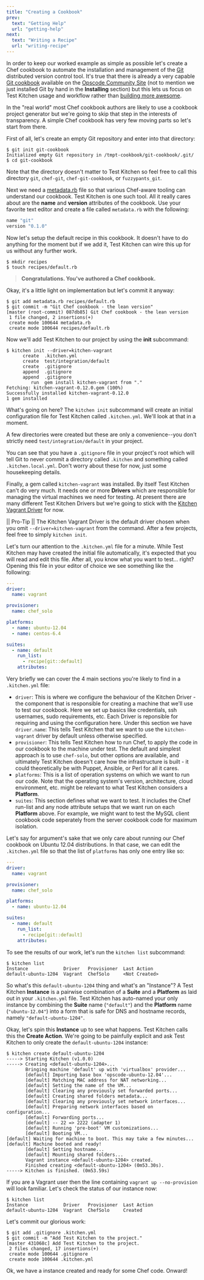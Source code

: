 ```yaml
---
title: "Creating a Cookbook"
prev:
  text: "Getting Help"
  url: "getting-help"
next:
  text: "Writing a Recipe"
  url: "writing-recipe"
---
```


In order to keep our worked example as simple as possible let's create a Chef cookbook to automate the installation and management of the [Git](http://git-scm.com/) distributed version control tool. It's true that there is already a very capable [Git cookbook](http://community.opscode.com/cookbooks/git) available on the [Opscode Community Site](http://community.opscode.com/cookbooks) (not to mention we just installed Git by hand in the **Installing** section) but this lets us focus on Test Kitchen usage and workflow rather than [building more awesome](http://www.youtube.com/watch?v=OU8ihx3nT6I).

In the "real world" most Chef cookbook authors are likely to use a cookbook project generator but we're going to skip that step in the interests of transparency. A simple Chef cookbook has very few moving parts so let's start from there.

First of all, let's create an empty Git repository and enter into that directory:

~~~
$ git init git-cookbook
Initialized empty Git repository in /tmpt-cookbook/git-cookbook/.git/
$ cd git-cookbook
~~~

Note that the directory doesn't matter to Test Kitchen so feel free to call this directory `git`, `chef-git`, `chef-git-cookbook`, or `fuzzypants_git`.

Next we need a [metadata.rb](http://docs.opscode.com/config_rb_metadata.html) file so that various Chef-aware tooling can understand our cookbook. Test Kitchen is one such tool.  All it really cares about are the **name** and **version** attributes of the cookbook. Use your favorite text editor and create a file called `metadata.rb` with the following:


~~~ruby
name "git"
version "0.1.0"
~~~

Now let's setup the default recipe in this cookbook. It doesn't have to do anything for the moment but if we add it, Test Kitchen can wire this up for us without any further work.

~~~
$ mkdir recipes
$ touch recipes/default.rb
~~~

> **Congratulations. You've authored a Chef cookbook.**

Okay, it's a little light on implementation but let's commit it anyway:

~~~
$ git add metadata.rb recipes/default.rb
$ git commit -m "Git Chef cookbook - the lean version"
[master (root-commit) 087db85] Git Chef cookbook - the lean version
 1 file changed, 2 insertions(+)
 create mode 100644 metadata.rb
 create mode 100644 recipes/default.rb
~~~

Now we'll add Test Kitchen to our project by using the **init** subcommand:

~~~
$ kitchen init --driver=kitchen-vagrant
      create  .kitchen.yml
      create  test/integration/default
      create  .gitignore
      append  .gitignore
      append  .gitignore
         run  gem install kitchen-vagrant from "."
Fetching: kitchen-vagrant-0.12.0.gem (100%)
Successfully installed kitchen-vagrant-0.12.0
1 gem installed
~~~

What's going on here? The `kitchen init` subcommand will create an initial configuration file for Test Kitchen called `.kitchen.yml`. We'll look at that in a moment.

A few directories were created but these are only a convenience--you don't strictly need `test/integration/default` in your project.

You can see that you have a `.gitignore` file in your project's root which will tell Git to never commit a directory called `.kitchen` and something called `.kitchen.local.yml`. Don't worry about these for now, just some housekeeping details.

Finally, a gem called `kitchen-vagrant` was installed. By itself Test Kitchen can't do very much. It needs one or more **Drivers** which are responsible for managing the virtual machines we need for testing. At present there are many different Test Kitchen Drivers but we're going to stick with the [Kitchen Vagrant Driver](https://github.com/opscode/kitchen-vagrant) for now.

|| Pro-Tip
|| The Kitchen Vagrant Driver is the default driver chosen when you omit `--driver=kitchen-vagrant` from the command. After a few projects, feel free to simply `kitchen init`.

Let's turn our attention to the `.kitchen.yml` file for a minute. While Test Kitchen may have created the initial file automatically, it's expected that you will read and edit this file. After all, you know what you want to test... right? Opening this file in your editor of choice we see something like the following:

~~~yaml
---
driver:
  name: vagrant

provisioner:
  name: chef_solo

platforms:
  - name: ubuntu-12.04
  - name: centos-6.4

suites:
  - name: default
    run_list:
      - recipe[git::default]
    attributes:
~~~

Very briefly we can cover the 4 main sections you're likely to find in a `.kitchen.yml` file:

* `driver`: This is where we configure the behaviour of the Kitchen Driver - the component that is responsible for creating a machine that we'll use to test our cookbook.  Here we set up basics like credentials, ssh usernames, sudo requirements, etc. Each Driver is reponsible for requiring and using the configuration here. Under this section we have `driver.name`: This tells Test Kitchen that we want to use the `kitchen-vagrant` driver by default unless otherwise specified.
* `provisioner`: This tells Test Kitchen how to run Chef, to apply the code in our cookbook to the machine under test.  The default and simplest approach is to use `chef-solo`, but other options are available, and ultimately Test Kitchen doesn't care how the infrastructure is built - it could theoretically be with Puppet, Ansible, or Perl for all it cares.
* `platforms`: This is a list of operation systems on which we want to run our code. Note that the operating system's version, architecture, cloud environment, etc. might be relevant to what Test Kitchen considers a **Platform**.
* `suites`: This section defines what we want to test.  It includes the Chef run-list and any node attribute setups that we want run on each **Platform** above. For example, we might want to test the MySQL client cookbook code seperately from the server cookbook code for maximum isolation.

Let's say for argument's sake that we only care about running our Chef cookbook on Ubuntu 12.04 distributions. In that case, we can edit the `.kitchen.yml` file so that the list of `platforms` has only one entry like so:

~~~yaml
---
driver:
  name: vagrant

provisioner:
  name: chef_solo

platforms:
  - name: ubuntu-12.04

suites:
  - name: default
    run_list:
      - recipe[git::default]
    attributes:
~~~

To see the results of our work, let's run the `kitchen list` subcommand:

~~~
$ kitchen list
Instance             Driver   Provisioner  Last Action
default-ubuntu-1204  Vagrant  ChefSolo     <Not Created>
~~~

So what's this `default-ubuntu-1204` thing and what's an "Instance"? A Test Kitchen **Instance** is a pairwise combination of a **Suite** and a **Platform** as laid out in your `.kitchen.yml` file. Test Kitchen has auto-named your only instance by combining the **Suite** name (`"default"`) and the **Platform** name (`"ubuntu-12.04"`) into a form that is safe for DNS and hostname records, namely `"default-ubuntu-1204"`.

Okay, let's spin this **Instance** up to see what happens. Test Kitchen calls this the **Create Action**. We're going to be painfully explicit and ask Test Kitchen to only create the `default-ubuntu-1204` instance:

~~~
$ kitchen create default-ubuntu-1204
-----> Starting Kitchen (v1.0.0)
-----> Creating <default-ubuntu-1204>...
       Bringing machine 'default' up with 'virtualbox' provider...
       [default] Importing base box 'opscode-ubuntu-12.04'...
       [default] Matching MAC address for NAT networking...
       [default] Setting the name of the VM...
       [default] Clearing any previously set forwarded ports...
       [default] Creating shared folders metadata...
       [default] Clearing any previously set network interfaces...
       [default] Preparing network interfaces based on configuration...
       [default] Forwarding ports...
       [default] -- 22 => 2222 (adapter 1)
       [default] Running 'pre-boot' VM customizations...
       [default] Booting VM...
[default] Waiting for machine to boot. This may take a few minutes...       [default] Machine booted and ready!
       [default] Setting hostname...
       [default] Mounting shared folders...
       Vagrant instance <default-ubuntu-1204> created.
       Finished creating <default-ubuntu-1204> (0m53.30s).
-----> Kitchen is finished. (0m53.59s)
~~~

If you are a Vagrant user then the line containing `vagrant up --no-provision` will look familiar. Let's check the status of our instance now:

~~~
$ kitchen list
Instance             Driver   Provisioner  Last Action
default-ubuntu-1204  Vagrant  ChefSolo     Created
~~~

Let's commit our glorious work:

~~~
$ git add .gitignore .kitchen.yml
$ git commit -m "Add Test Kitchen to the project."
[master 431068c] Add Test Kitchen to the project.
 2 files changed, 17 insertions(+)
 create mode 100644 .gitignore
 create mode 100644 .kitchen.yml
~~~

Ok, we have a instance created and ready for some Chef code. Onward!
